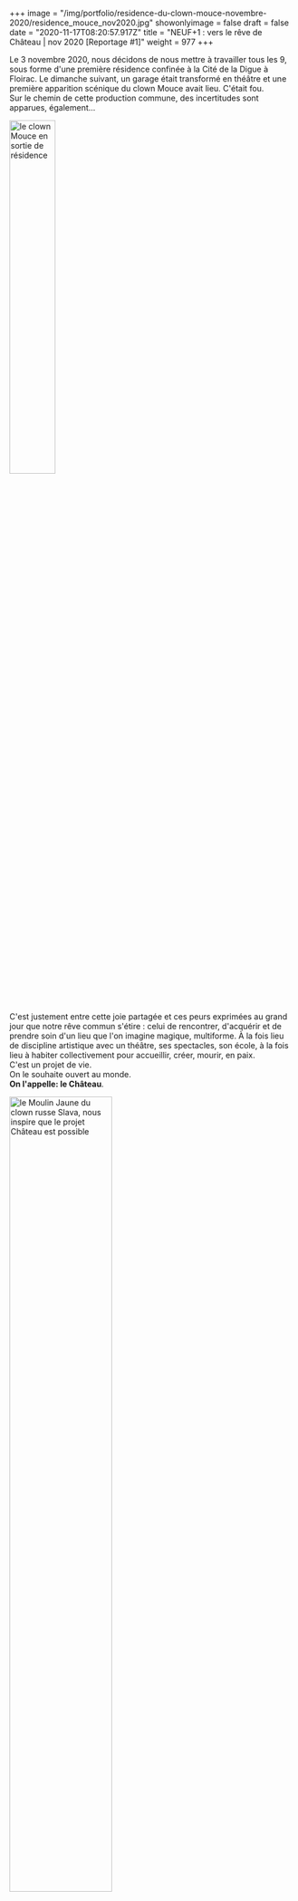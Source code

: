+++
image = "/img/portfolio/residence-du-clown-mouce-novembre-2020/residence_mouce_nov2020.jpg"
showonlyimage = false
draft = false
date = "2020-11-17T08:20:57.917Z"
title = "NEUF+1 : vers le rêve de Château | nov 2020 [Reportage #1]"
weight = 977
+++



Le 3 novembre 2020, nous décidons de nous mettre à travailler tous les 9, sous forme d'une première résidence confinée à la Cité de la Digue à Floirac. Le dimanche suivant, un garage était transformé en théâtre et une première apparition scénique du clown Mouce avait lieu. C'était fou.  
Sur le chemin de cette production commune, des incertitudes sont apparues, également...   
<!--more-->

<img src="/img/portfolio/residence-du-clown-mouce-novembre-2020/residence_mouce_nov2020.jpg" alt="le clown Mouce en sortie de résidence" width="40%"> 
<br>

C'est justement entre cette joie partagée et ces peurs exprimées au grand jour que notre rêve commun s'étire : celui de rencontrer, d'acquérir et de prendre soin d'un lieu que l'on imagine magique, multiforme. À la fois lieu de discipline artistique avec un théâtre, ses spectacles, son école, à la fois lieu à habiter collectivement pour accueillir, créer, mourir, en paix.  
C'est un projet de vie.  
On le souhaite ouvert au monde.  
**On l'appelle: le Château**.

<img src="/img/portfolio/residence-du-clown-mouce-novembre-2020/moulinjaune2.jpg" alt="le Moulin Jaune du clown russe Slava, nous inspire que le projet Château est possible" width="60%"> 
<br>

Écriture en quatre parties:
- Vivre ensemble, créer ensemble
- Résidence: le théâtre dans un garage
- Le projet de Château: d'un phare à l'autre
- Les suites à venir...
<br>
---

## Vivre ensemble, créer ensemble


*"Alors que le premier confinement nous a fait passer de cinq plus un à neuf plus un, ce deuxième nous offre le temps de produire ensemble, pour acter la reconnaissance du vivre ensemble comme sujet plus important que nos désirs (même celui du vivre ensemble...) ou chaque chose personnelle se renverse au collectif. Enfin, ici, l'autre se tournerait-il vers l'un ? [...]"*

<iframe src="https://archive.org/embed/narration_residence_de_Mouce_novembre2020"  width="100%" height="30" frameborder="0" webkitallowfullscreen="true" mozallowfullscreen="true" allowfullscreen></iframe>
<center><p><font size="2"><i>-- dans cet enregistrement audio : narration de la remise au travail du collectif <br>sous une nouvelle forme...--</i></font></p></center>

*"[...] C'est à lui donc que nous avons demandé collectivement s'il voulait être notre patron, comme si enfin ici, s'employer était un souhait. [...]"*


<img src="/img/portfolio/residence-du-clown-mouce-novembre-2020/lesneuf.jpg" alt="les 9 de la Digue" width="60%"> 
<br>

---

## Résidence: le théâtre dans un garage 


*"[…] Deux jours plus tard un garage se transforma en théâtre (ou du moins les grandes lignes). Si vous aviez vu le dynamisme dans lequel cela s’est fait, même une grande école de théâtre nous jalouserait.
Lorsqu'il fallut passer à l'expression, ceux qui ne voulurent pas parler s'écartèrent et ceux qui devaient parler restèrent. […]*

<iframe src="https://archive.org/embed/residence_de_Mouce_temoignages" width="100%" height="30" frameborder="0" webkitallowfullscreen="true" mozallowfullscreen="true" allowfullscreen></iframe>
<center><p><font size="2"><i>-- dans cet enregistrement audio : Jonathan narre, Habib lit 4 témoignages d'Anne Lucie, Lucie, Magali et Bastien, sur leur vécu pendant cette résidence...--</i></font></p></center>


#### ---L'aménagement---
**Mercredi, jeudi, vendredi:**  
Loic et Bastien mènent l'aménagement des garages: celui de la maison 4 devient théâtre, celui de la maison 1 devient espace de stockage organisé

<img src="/img/portfolio/residence-du-clown-mouce-novembre-2020/garage.gif" alt="le clown Mouce en sortie de résidence" width="60%"> 
<br>

#### ---Le travail de proposition---
**Samedi, dimanche:**  
Magali et Lucie prennent le rôle de regard extérieur du jeu scénique de Bastien, qui incarne le clown Mouce de la Mythologie du Phare, que Jonathan est en train d'écrire..  
   
<img src="/img/portfolio/residence-du-clown-mouce-novembre-2020/mika_dessin_mouce.JPG" alt="dessin de Mickaël, ami clown" width="60%"> 
<br>

#### ---La première apparition scénique---
**Dimanche soir, à 20h:**  
Le clown Mouce monte sur scène devant le voisinage confiné de la Cité de la Digue.

<img src="/img/portfolio/residence-du-clown-mouce-novembre-2020/mouce.gif" alt="le clown Mouce en sortie de résidence" width="60%"> 
<br>

>*"Une joie de se rappeler où commence le théâtre : dans n'importe quel espace où le jeu se partage. Ce garage est un théâtre puisque nous y sommes accueillis dans la pénombre, que les lumières éclairent ce clown, Mouce, et qu'il y bouge y vit et nous raconte comment il est **le broyeur de rêves**. L'ébauche d'une mise au travail collective et un lieu qui crée le lien par le jeu."* - Julie H., présente pendant le solo de Mouce.  

<div id="centrer">
<iframe src="https://player.vimeo.com/video/480805368" width="100%" height="360" align="middle" frameborder="0" allow="autoplay; fullscreen" allowfullscreen></iframe>
</div>
<a href="https://vimeo.com/480805368">Apparition sc&eacute;nique #1 : &quot;Le broyeur de r&ecirc;ves&quot;  | nov 2020</a>


<br>

---

## Le projet de Château : d'un phare à l'autre

*"Pendant que tout cela se produisait, il s'est avéré probable que le phare nomade de La Mythologie du Phare  et qu'un phare sédentarisé sur une île de l'estuaire de la Gironde puissent se rencontrer..."*

<iframe src="https://archive.org/embed/residence_de_Mouce_3" width="100%" height="30" frameborder="0" webkitallowfullscreen="true" mozallowfullscreen="true" allowfullscreen></iframe> <center><p><font size="2"><i>-- dans cet enregistrement audio : Cynthia raconte notre recherche menée avec Farid; nous y rencontrons des protagonistes de l'île de Patiras --</i></font></p></center>

<img src="/img/portfolio/residence-du-clown-mouce-novembre-2020/pharedepatiras.jpeg" alt="le clown Mouce en sortie de résidence" width="60%"> 

<br>

---

##  <a href="https://blog.association-tedua.fr/accueil/residence-de-l-artisan-icol-fin_nov_2020/">Les suites à venir...</a>
*“Et tout va toujours, comme toujours, continuer. Nous enchaînerons les résidences, comme celle qui commence déjà avec la remise au propre de la Mythologie du Phare, ou celle qui suit avec l’artisanat de Loïc, et d’autres toujours. Comme un mouvement ne nécessitant aucune fin.
Il ne reste donc plus que quelques questions : jusqu’à quand Habib Belaribi occupera-t-il ses fonctions de patron (bien que ce soit un contrat renouvelable) ? Pourquoi est ce que nous disons neuf plus un et pas dix ? Parce que le dixième est encore dans le ventre de sa mère. Et je peux même vous dire neuf plus deux, un onzième commence dans le ventre d’une autre. Jusqu’à quand alors Habib Belaribi porte l’insigne de patron ? jusqu’à ce qu’il porte, à vie, l’insigne de papa. Tiendrait-il à lui comme à moi de l’être ? Ou bien à Anne Lucie comme à Cynthia d’être mères ? Ou pouvons-nous être certains d’offrir déjà le terreau de la liberté aux vies futures ? Oui ! Nous ne sommes plus seuls.”* - Jonathan.

---

<p><font size="2">(1) La Mythologie du Phare est une création en cours dont l'écriture a été menée par Jonathan Dupui au lendemain de la <a href="https://vimeo.com/425954541"> première résidence artistique du clown Zoro Zoraï</a>, fin février 2020. Un site recueille plusieurs objets de cet univers : <a href="https://vimeo.com/425954541">zorozorai.land</a>. Par elle, nous visons la production d'un grand spectacle -de l'envergure du Slava Snowshow- porté par <a href="https://www.association-tedua.fr/">l'association Tedua</a>.</font></p>

---

**Date de parution:** 17 novembre 2020.

**Écriture, témoignages**:  
    - Jonathan Dupui  
    - Anne Lucie Dumay  
    - Magali De Bortoli  
    - Lucie Castet  
    - Bastien Lasserre  
    - Cynthia Perrein  
<br>
**Photos:**  
    - Loïc Arnaud   
<br>
**Archivage:**  
    - Farid Lagoune  
<br>
**Mise en forme:**  
    - Habib Belaribi  

**Contact:** Anne Lucie Dumay (diffusion@association-tedua.fr, 06 15 60 97 04).  

**Plus de liens à parcourir** :
- [site web de l'association Tedua](https://association-tedua.fr)
- [journal de bord de l'association](https://blog.association-tedua.fr/accueil/)
- [spectacle "Le Clown et la Fée"](https://leclownetlafee.fr)


